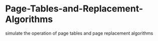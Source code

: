 # Page-Tables-and-Replacement-Algorithms
simulate the operation of page tables and page replacement algorithms
